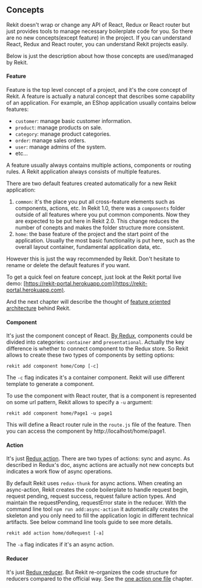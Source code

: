 ## Concepts
Rekit doesn't wrap or change any API of React, Redux or React router but just provides tools to manage necessary boilerplate code for you. So there are no new concepts(except feature) in the project. If you can understand React, Redux and React router, you can understand Rekit projects easily.

Below is just the description about how those concepts are used/managed by Rekit.

#### Feature
Feature is the top level concept of a project, and it's the core concept of Rekit. A feature is actually a natural concept that describes some capability of an application. For example, an EShop application usually contains below features:

 * `customer`: manage basic customer information.
 * `product`: manage products on sale.
 * `category`: manage product categories.
 * `order`: manage sales orders.
 * `user`: manage admins of the system.
 * etc...

A feature usually always contains multiple actions, components or routing rules. A Rekit application always consists of multiple features.

There are two default features created automatically for a new Rekit application:

1. `common`: it's the place you put all cross-feature elements such as components, actions, etc. In Rekit 1.0, there was a `components` folder outside of all features where you put common components. Now they are expected to be put here in Rekit 2.0. This change reduces the number of conepts and makes the folder structure more consistent.
2. `home`: the base feature of the project and the start point of the application. Usually the most basic functionality is put here, such as the overall layout container, fundamental application data, etc.

However this is just the way recommended by Rekit. Don't hesitate to rename or delete the default features if you want.

To get a quick feel on feature concept, just look at the Rekit portal live demo: [https://rekit-portal.herokuapp.com](https://rekit-portal.herokuapp.com).

And the next chapter will describe the thought of [feature oriented architecture]() behind Rekit.

#### Component
It's just the component concept of React. [By Redux](http://redux.js.org/docs/basics/UsageWithReact.html), components could be divided into categories: `container` and `presentational`. Actually the key difference is whether to connect component to the Redux store. So Rekit allows to create these two types of components by setting options:
```
rekit add component home/Comp [-c]
```
The `-c` flag indicates it's a container component. Rekit will use different template to generate a component.

To use the component with React router, that is a component is represented on some url pattern, Rekit allows to specify a `-u` argument:
```
rekit add component home/Page1 -u page1
```

This will define a React router rule in the `route.js` file of the feature. Then you can access the component by http://localhost/home/page1.


#### Action
It's just [Redux action](http://redux.js.org/docs/basics/Actions.html). There are two types of actions: sync and async. As described in Redux's doc, async actions are actually not new concepts but indicates a work flow of async operations.

By default Rekit uses `redux-thunk` for async actions. When creating an async-action, Rekit creates the code boilerplate to handle request begin, request pending, request success, request failure action types. And maintain the requestPending, requestError state in the reducer. With the command line tool `npm run add:async-action` it automatically creates the skeleton and you only need to fill the application logic in different technical artifacts. See below command line tools guide to see more details.

```
rekit add action home/doRequest [-a]
```
The `-a` flag indicates if it's an async action.

#### Reducer
It's just [Redux reducer](http://redux.js.org/docs/basics/Reducers.html). But Rekit re-organizes the code structure for reducers compared to the official way. See the [one action one file]() chapter.
